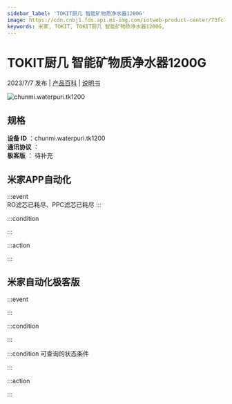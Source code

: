 ```yaml
---
sidebar_label: 'TOKIT厨几 智能矿物质净水器1200G'
image: https://cdn.cnbj1.fds.api.mi-img.com/iotweb-product-center/73fc7015ee474403eb4b79893d7cf60c_1685672370289.png?GalaxyAccessKeyId=AKVGLQWBOVIRQ3XLEW&Expires=9223372036854775807&Signature=GmjwoXCjJf9N/QhYaj4mo9vNYxs=
keywords: 米家, TOKIT, TOKIT厨几 智能矿物质净水器1200G, 
---
```

# TOKIT厨几 智能矿物质净水器1200G

2023/7/7 发布 | [产品百科](https://home.mi.com/webapp/content/baike/product/index.html?model=chunmi.waterpuri.tk1200/) | [说明书](https://home.mi.com/views/introduction.html?model=chunmi.waterpuri.tk1200&region=cn)

![chunmi.waterpuri.tk1200](https://cdn.cnbj1.fds.api.mi-img.com/iotweb-product-center/73fc7015ee474403eb4b79893d7cf60c_1685672370289.png?GalaxyAccessKeyId=AKVGLQWBOVIRQ3XLEW&Expires=9223372036854775807&Signature=GmjwoXCjJf9N/QhYaj4mo9vNYxs=)

## 规格  
> 
**设备 ID** ：chunmi.waterpuri.tk1200  
**通讯协议** ：  
**极客版**  ： 待补充 


## 米家APP自动化  

:::event  
RO滤芯已耗尽、PPC滤芯已耗尽
:::

:::condition  

:::

:::action   

:::

## 米家自动化极客版  

:::event  

:::

:::condition  

:::

:::condition 可查询的状态条件  

:::

:::action  

:::

        
